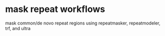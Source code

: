 # mask repeat workflows
mask common/de novo repeat regions using repeatmasker, repeatmodeler, trf, and ultra

